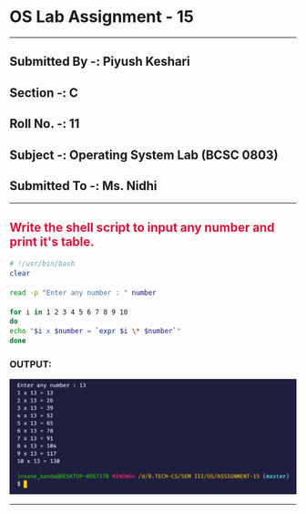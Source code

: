 # **OS Lab Assignment - 15**

------

## **Submitted By -:  Piyush Keshari**
## **Section  -:  C**
## **Roll No. -:  11**
## **Subject  -:  Operating System Lab (BCSC 0803)**
## **Submitted To -:  Ms. Nidhi**

------

## <span style="color:crimson">Write the shell script to input any number and print it's table.</span>

```bash
# !/usr/bin/bash
clear

read -p "Enter any number : " number

for i in 1 2 3 4 5 6 7 8 9 10
do
echo "$i x $number = `expr $i \* $number`"
done
```



### **OUTPUT:**

![](./output.png)

------
